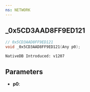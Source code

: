 ```yaml
---
ns: NETWORK
---
```

## _0x5CD3AAD8FF9ED121

```c
// 0x5CD3AAD8FF9ED121
void _0x5CD3AAD8FF9ED121(Any p0);
```

```
NativeDB Introduced: v1207
```

## Parameters
* **p0**:
